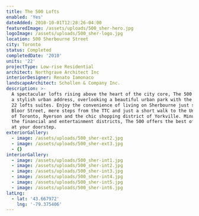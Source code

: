 ```yaml
---
title: The 500 Lofts
enabled: 'Yes'
dateAdded: 2010-10-01T12:28:26-04:00
featuredImage: /assets/uploads/500_sher-hero.jpg
logoImage: /assets/uploads/500_sher-logo.jpg
location: 500 Sherbourne Street
city: Toronto
status: Completed
completedDate: '2010'
units: '22'
projectType: Low-rise Residential
architect: Northgrave Architect Inc
interiorDesigner: Renato Iamonaco
landscapeArchitect: Schollen & Company Inc.
description: >-
  A spectacular lofts rising above the heart of the city core, The 500 lofts is
  a stylish urban address, overlooking a beautiful urban park with the total of
  22 lofts suites. Enjoy the convenience of living on Sherbourne just south of
  Bloor Street, mere steps from the TTC and just a short walk to the University
  of Toronto, Ryerson and the chic shopping district of Yorkville. Minutes from
  the financial and entertainment districts, The 500 offers the best of the city
  at your doorstep.
exteriorGallery:
  - image: /assets/uploads/500_sher-ext2.jpg
  - image: /assets/uploads/500_sher-ext3.jpg
  - {}
interiorGallery:
  - image: /assets/uploads/500_sher-int1.jpg
  - image: /assets/uploads/500_sher-int2.jpg
  - image: /assets/uploads/500_sher-int3.jpg
  - image: /assets/uploads/500_sher-int4.jpg
  - image: /assets/uploads/500_sher-int5.jpg
  - image: /assets/uploads/500_sher-int6.jpg
latLng:
  - lat: '43.667972'
    lng: '-79.375406'
---
```


